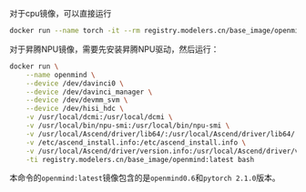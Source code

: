 对于cpu镜像，可以直接运行

```bash
docker run --name torch -it --rm registry.modelers.cn/base_image/openmind:openeuler-python3.8-pytorch2.1.0-openmind0.6 bash
```

对于昇腾NPU镜像，需要先安装昇腾NPU驱动，然后运行：
```bash
docker run \
    --name openmind \
    --device /dev/davinci0 \
    --device /dev/davinci_manager \
    --device /dev/devmm_svm \
    --device /dev/hisi_hdc \
    -v /usr/local/dcmi:/usr/local/dcmi \
    -v /usr/local/bin/npu-smi:/usr/local/bin/npu-smi \
    -v /usr/local/Ascend/driver/lib64/:/usr/local/Ascend/driver/lib64/ \
    -v /etc/ascend_install.info:/etc/ascend_install.info \
    -v /usr/local/Ascend/driver/version.info:/usr/local/Ascend/driver/version.info \
    -ti registry.modelers.cn/base_image/openmind:latest bash
```

本命令的`openmind:latest`镜像包含的是`openmind0.6`和`pytorch 2.1.0`版本。

